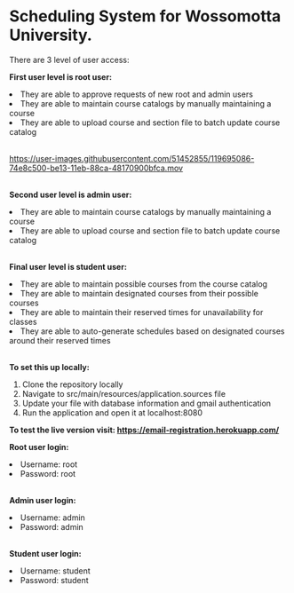 
# Scheduling System for Wossomotta University.

There are 3 level of user access:

<strong>First user level is root user:</strong> <br />
<li>They are able to approve requests of new root and admin users</li>
<li>They are able to maintain course catalogs by manually maintaining a course </li>
<li>They are able to upload course and section file to batch update course catalog </li> <br />


https://user-images.githubusercontent.com/51452855/119695086-74e8c500-be13-11eb-88ca-48170900bfca.mov


<br /><strong>Second user level is admin user:</strong><br />
<li>They are able to maintain course catalogs by manually maintaining a course</li>
<li>They are able to upload course and section file to batch update course catalog </li>


<br /><strong>Final user level is student user:</strong><br />
<li>They are able to maintain possible courses from the course catalog </li>
<li>They are able to maintain designated courses from their possible courses </li>
<li>They are able to maintain their reserved times for unavailability for classes </li>
<li>They are able to auto-generate schedules based on designated courses around their reserved times </li>

<br /><strong>To set this up locally:</strong><br />
1. Clone the repository locally<br />
2. Navigate to src/main/resources/application.sources file<br />
3. Update your file with database information and gmail authentication<br />
4. Run the application and open it at localhost:8080<br />

<strong>To test the live version visit: https://email-registration.herokuapp.com/ </strong><br />

<strong>Root user login:</strong><br />
<li>Username: root </li>
<li>Password: root </li>

<br /><strong>Admin user login:</strong><br />
<li>Username: admin </li>
<li>Password: admin </li>

<br /><strong>Student user login:</strong><br />
<li>Username: student </li>
<li>Password: student </li>
